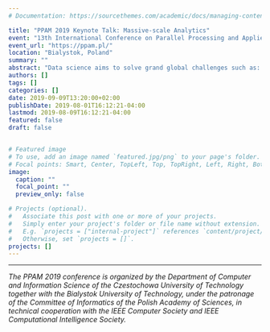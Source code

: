 ```yaml
---
# Documentation: https://sourcethemes.com/academic/docs/managing-content/

title: "PPAM 2019 Keynote Talk: Massive-scale Analytics"
event: "13th International Conference on Parallel Processing and Applied Mathematics (PPAM)"
event_url: "https://ppam.pl/"
location: "Bialystok, Poland"
summary: ""
abstract: "Data science aims to solve grand global challenges such as: detecting and preventing disease in human populations; revealing community structure in large social networks; and improving the resilience of the electric power grid. Unlike traditional applications in computational science and engineering, solving these social problems at scale often raises new challenges because of the sparsity and lack of locality in the data, the need for research on scalable algorithms and architectures, and development of frameworks for solving these real-world problems on high performance computers, and for improved models that capture the noise and bias inherent in the torrential data streams. In this talk, Bader will discuss the opportunities and challenges in massive data science for applications in social sciences, physical sciences, and engineering."
authors: []
tags: []
categories: []
date: 2019-09-09T13:20:00+02:00
publishDate: 2019-08-01T16:12:21-04:00
lastmod: 2019-08-09T16:12:21-04:00
featured: false
draft: false


# Featured image
# To use, add an image named `featured.jpg/png` to your page's folder.
# Focal points: Smart, Center, TopLeft, Top, TopRight, Left, Right, BottomLeft, Bottom, BottomRight.
image:
  caption: ""
  focal_point: ""
  preview_only: false

# Projects (optional).
#   Associate this post with one or more of your projects.
#   Simply enter your project's folder or file name without extension.
#   E.g. `projects = ["internal-project"]` references `content/project/deep-learning/index.md`.
#   Otherwise, set `projects = []`.
projects: []
---
```


---

*The PPAM 2019 conference is organized by the Department of Computer and Information Science of the Czestochowa University of Technology together with the Bialystok University of Technology, under the patronage of the Committee of Informatics of the Polish Academy of Sciences, in technical cooperation with the IEEE Computer Society and IEEE Computational Intelligence Society.*